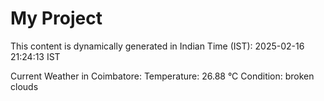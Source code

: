 # My Project

This content is dynamically generated in Indian Time (IST): 2025-02-16 21:24:13 IST


Current Weather in Coimbatore:
Temperature: 26.88 °C
Condition: broken clouds

